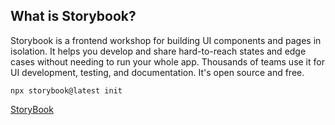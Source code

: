 ## What is Storybook?
Storybook is a frontend workshop for building UI components and pages in isolation. It helps you develop and share hard-to-reach states and edge cases without needing to run your whole app. Thousands of teams use it for UI development, testing, and documentation. It's open source and free.


```
npx storybook@latest init
```

[StoryBook](https://storybook.js.org/docs/get-started/install)